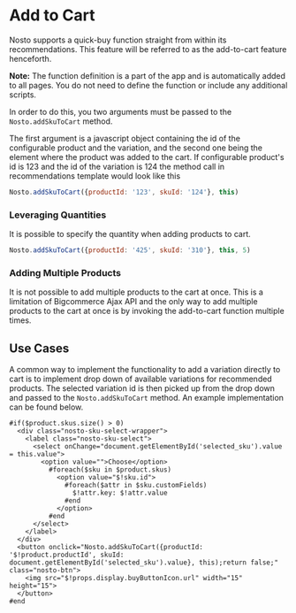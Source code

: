 # Add to Cart

Nosto supports a quick-buy function straight from within its recommendations. This feature will be referred to as the add-to-cart feature henceforth.

**Note:** The function definition is a part of the app and is automatically added to all pages. You do not need to define the function or include any additional scripts.

In order to do this, you two arguments must be passed to the `Nosto.addSkuToCart` method.

The first argument is a javascript object containing the id of the configurable product and the variation, and the second one being the element where the product was added to the cart. If configurable product's id is 123 and the id of the variation is 124 the method call in recommendations template would look like this

```javascript
Nosto.addSkuToCart({productId: '123', skuId: '124'}, this)
```

### Leveraging Quantities

It is possible to specify the quantity when adding products to cart.

```javascript
Nosto.addSkuToCart({productId: '425', skuId: '310'}, this, 5)
```

### Adding Multiple Products

It is not possible to add multiple products to the cart at once. This is a limitation of Bigcommerce Ajax API and the only way to add multiple products to the cart at once is by invoking the add-to-cart function multiple times.

## Use Cases

A common way to implement the functionality to add a variation directly to cart is to implement drop down of available variations for recommended products. The selected variation id is then picked up from the drop down and passed to the `Nosto.addSkuToCart` method. An example implementation can be found below.

```markup
#if($product.skus.size() > 0)
  <div class="nosto-sku-select-wrapper">
    <label class="nosto-sku-select">
      <select onChange="document.getElementById('selected_sku').value = this.value">
        <option value="">Choose</option>
          #foreach($sku in $product.skus)
            <option value="$!sku.id">
              #foreach($attr in $sku.customFields)
                $!attr.key: $!attr.value
              #end
            </option>
          #end
      </select>
    </label>
  </div>
  <button onclick="Nosto.addSkuToCart({productId: '$!product.productId', skuId: document.getElementById('selected_sku').value}, this);return false;" class="nosto-btn">
    <img src="$!props.display.buyButtonIcon.url" width="15" height="15">
  </button>
#end
```

